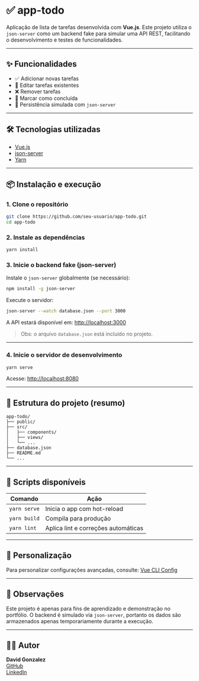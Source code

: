 # ✅ app-todo

Aplicação de lista de tarefas desenvolvida com **Vue.js**. Este projeto utiliza o `json-server` como um backend fake para simular uma API REST, facilitando o desenvolvimento e testes de funcionalidades.

---

## ✨ Funcionalidades

- ✅ Adicionar novas tarefas
- 📝 Editar tarefas existentes
- ❌ Remover tarefas
- 📌 Marcar como concluída
- 💾 Persistência simulada com `json-server`

---

## 🛠 Tecnologias utilizadas

- [Vue.js](https://vuejs.org/)
- [json-server](https://github.com/typicode/json-server)
- [Yarn](https://classic.yarnpkg.com/)

---

## 📦 Instalação e execução

### 1. Clone o repositório

```bash
git clone https://github.com/seu-usuario/app-todo.git
cd app-todo
```

### 2. Instale as dependências

```bash
yarn install
```

### 3. Inicie o backend fake (json-server)

Instale o `json-server` globalmente (se necessário):

```bash
npm install -g json-server
```

Execute o servidor:

```bash
json-server --watch database.json --port 3000
```

A API estará disponível em: [http://localhost:3000](http://localhost:3000)

> Obs: o arquivo `database.json` está incluído no projeto.

---

### 4. Inicie o servidor de desenvolvimento

```bash
yarn serve
```

Acesse: [http://localhost:8080](http://localhost:8080)

---

## 📂 Estrutura do projeto (resumo)

```
app-todo/
├── public/
├── src/
│   ├── components/
│   ├── views/
│   └── ...
├── database.json
├── README.md
└── ...
```

---

## 🧾 Scripts disponíveis

| Comando              | Ação                                |
|----------------------|-------------------------------------|
| `yarn serve`         | Inicia o app com hot-reload         |
| `yarn build`         | Compila para produção               |
| `yarn lint`          | Aplica lint e correções automáticas |

---

## 🔧 Personalização

Para personalizar configurações avançadas, consulte: [Vue CLI Config](https://cli.vuejs.org/config/)

---

## 📌 Observações

Este projeto é apenas para fins de aprendizado e demonstração no portfólio. O backend é simulado via `json-server`, portanto os dados são armazenados apenas temporariamente durante a execução.

---

## 👨‍💻 Autor

**David Gonzalez**  
[GitHub](https://github.com/davidg-gonzalez)  
[LinkedIn](https://www.linkedin.com/in/david-gonzalez-728015302/)